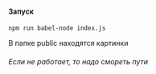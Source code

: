#### Запуск
    npm run babel-node index.js
В папке  public находятся картинки
###### Если не работает, то надо смореть пути
